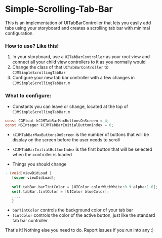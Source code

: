 # Simple-Scrolling-Tab-Bar
This is an implementation of UITabBarController that lets you easily add tabs using your storyboard and creates a scrolling tab bar with minimal configuration.

### How to use? Like this!
1. In your storyboard, use a `UITabBarController` as your root view and connect all your child view controllers to it as you normally would
2. Change the class of that `UITabBarController` to `CJMSimpleScrollingTabBar`
3. Configure your new tab bar controller with a few changes in `CJMSimpleScrollingTabBar.m`

### What to configure:
 * Constants you can leave or change, located at the top of `CJMSimpleScrollingTabBar.m`
 ```objective-c
const CGFloat kCJMTabBarMaxButtonsOnScreen = 4;
const NSInteger kCJMTabBarInitialButtonIndex = 0;
```
   * `kCJMTabBarMaxButtonsOnScreen` is the number of buttons that will be display on the screen before the user needs to scroll
   * `kCJMTabBarInitialButtonIndex` is the first button that will be selected when the controller is loaded

 * Things you should change
 ```objective-c
- (void)viewDidLoad {
    [super viewDidLoad];
    
    self.tabBar.barTintColor = [UIColor colorWithWhite:0.9 alpha:1.0];
    self.tabBar.tintColor = [UIColor blueColor];
    ....
    }
 ```
   * `barTintColor` controls the background color of your tab bar
   * `tintColor` controls the color of the active button, just like the standard tab bar controller
   
 
That's it! Nothing else you need to do. Report issues if you run into any :)